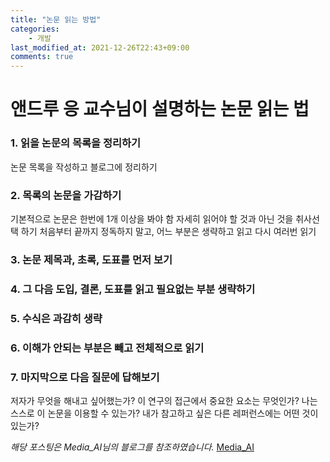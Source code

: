 ```yaml
---
title: "논문 읽는 방법"
categories:
    - 개발
last_modified_at: 2021-12-26T22:43+09:00
comments: true
---
```


# 앤드루 응 교수님이 설명하는 논문 읽는 법

### 1. 읽을 논문의 목록을 정리하기
논문 목록을 작성하고 블로그에 정리하기
### 2. 목록의 논문을 가감하기
기본적으로 논문은 한번에 1개 이상을 봐야 함
자세히 읽어야 할 것과 아닌 것을 취사선택 하기
처음부터 끝까지 정독하지 말고, 어느 부분은 생략하고 읽고 다시 여러번 읽기
### 3. 논문 제목과, 초록, 도표를 먼저 보기
### 4. 그 다음 도입, 결론, 도표를 읽고 필요없는 부분 생략하기
### 5. 수식은 과감히 생략
### 6. 이해가 안되는 부분은 빼고 전체적으로 읽기
### 7. 마지막으로 다음 질문에 답해보기
저자가 무엇을 해내고 싶어했는가?
이 연구의 접근에서 중요한 요소는 무엇인가?
나는 스스로 이 논문을 이용할 수 있는가?
내가 참고하고 싶은 다른 레퍼런스에는 어떤 것이 있는가?

*해당 포스팅은 Media_AI님의 블로그를 참조하였습니다.*
[Media_AI](https://media-ai.tistory.com/7)